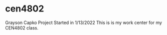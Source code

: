 # cen4802
Grayson Capko
Project Started in 1/13/2022
This is is my work center for my CEN4802 class.

